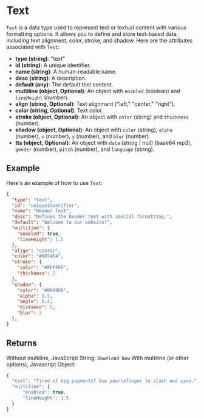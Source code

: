 # Text

`Text` is a data type used to represent text or textual content with various formatting options. It allows you to define and store text-based data, including text alignment, color, stroke, and shadow. Here are the attributes associated with `Text`:

- **type (string)**: "text"
- **id (string)**: A unique identifier.
- **name (string)**: A human-readable name.
- **desc (string)**: A description.
- **default (any)**: The default text content.
- **multiline (object, Optional)**: An object with `enabled` (boolean) and `lineHeight` (number).
- **align (string, Optional)**: Text alignment ("left," "center," "right").
- **color (string, Optional)**: Text color.
- **stroke (object, Optional)**: An object with `color` (string) and `thickness` (number).
- **shadow (object, Optional)**: An object with `color` (string), `alpha` (number), `x` (number), `y` (number), and `blur` (number).
- **tts (object, Optional)**: An object with `data` (string | null) (base64 mp3), `gender` (number), `pitch` (number), and `language` (string).

## Example

Here's an example of how to use `Text`:

```json
{
  "type": "text",
  "id": "uniqueIdentifier",
  "name": "Header Text",
  "desc": "Defines the header text with special formatting.",
  "default": "Welcome to our website!",
  "multiline": {
    "enabled": true,
    "lineHeight": 1.5
  },
  "align": "center",
  "color": "#0074E4",
  "stroke": {
    "color": "#FFFFFF",
    "thickness": 2
  },
  "shadow": {
    "color": "#000000",
    "alpha": 0.5,
    "angle": 0.4,
    "distance": 5,
    "blur": 2
  },
}
```

## Returns
Without multiline, JavaScript String: `Download Now`
With multiline (or other options), Javascript Object:
```js
{
  "text": "Tired of big payments? Use your\nfinger to slash and save.",
  "multiline": {
      "enabled": true,
      "lineHeight": 1.5
  }
}
```
